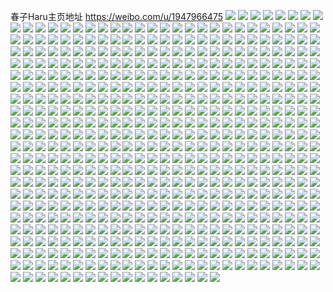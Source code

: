 春子Haru主页地址 https://weibo.com/u/1947966475 
![](https://wx4.sinaimg.cn/mw2000/741b9c0bly1h6nrkcmim9j22c0340u0z.jpg) 
![](https://wx4.sinaimg.cn/mw2000/741b9c0bly1h6nrl062bfj22c03401fj.jpg) 
![](https://wx4.sinaimg.cn/mw2000/741b9c0bly1h6nrkpldqhj22c0340x5a.jpg) 
![](https://wx4.sinaimg.cn/mw2000/741b9c0bly1h6nrbsx2qsj22c0340u10.jpg) 
![](https://wx4.sinaimg.cn/mw2000/741b9c0bly1h6nrk40uqlj22c0340e83.jpg) 
![](https://wx4.sinaimg.cn/mw2000/741b9c0bly1h6nrjhe5eej22c0340k9u.jpg) 
![](https://wx4.sinaimg.cn/mw2000/741b9c0bly1h6nrgqi85xj22c0340x6s.jpg) 
![](https://wx4.sinaimg.cn/mw2000/741b9c0bly1h6nrju950mj22c0340e1z.jpg) 
![](https://wx4.sinaimg.cn/mw2000/741b9c0bly1h6nrl5cobgj22c03404qs.jpg) 
![](https://wx4.sinaimg.cn/mw2000/741b9c0bly1gyui7iwaekj226r3a44qq.jpg) 
![](https://wx4.sinaimg.cn/mw2000/741b9c0bly1gyui7zjzx2j226r3a4b2c.jpg) 
![](https://wx4.sinaimg.cn/mw2000/741b9c0bly1gyui7mwavpj226r3a4hdu.jpg) 
![](https://wx4.sinaimg.cn/mw2000/741b9c0bly1gyui7kvfr8j23n82fib2b.jpg) 
![](https://wx4.sinaimg.cn/mw2000/741b9c0bly1gyui7uyi6sj226r3a4npe.jpg) 
![](https://wx4.sinaimg.cn/mw2000/741b9c0bly1gyui7pevh3j226r3a4npe.jpg) 
![](https://wx4.sinaimg.cn/mw2000/741b9c0bly1gyui7t49mkj226r3a44qr.jpg) 
![](https://wx4.sinaimg.cn/mw2000/741b9c0bly1gyui7qwx9aj21zx2zwhdu.jpg) 
![](https://wx4.sinaimg.cn/mw2000/741b9c0bly1gyui7x1jwdj226r3a44qs.jpg) 
![](https://wx4.sinaimg.cn/mw2000/741b9c0bly1gxp7hy24soj21r4340npf.jpg) 
![](https://wx4.sinaimg.cn/mw2000/741b9c0bly1gxp7hntfm7j21r42wcx6r.jpg) 
![](https://wx4.sinaimg.cn/mw2000/741b9c0bly1gwn04opc4oj21ls2eou0x.jpg) 
![](https://wx4.sinaimg.cn/mw2000/741b9c0bly1gwn04pejykj21ew1vunpd.jpg) 
![](https://wx4.sinaimg.cn/mw2000/741b9c0bly1gwn04r32nbj21ls2eo7wi.jpg) 
![](https://wx4.sinaimg.cn/mw2000/741b9c0bly1gwn04rpwtbj21jl223npd.jpg) 
![](https://wx4.sinaimg.cn/mw2000/741b9c0bly1gwn19mmx1cj21ls252npd.jpg) 
![](https://wx4.sinaimg.cn/mw2000/741b9c0bly1gwn04q6l38j21k522vkjl.jpg) 
![](https://wx4.sinaimg.cn/mw2000/741b9c0bly1gwn1i53c3kj21ls2eokjm.jpg) 
![](https://wx4.sinaimg.cn/mw2000/741b9c0bly1gwn1i3vxbsj21ig29p1ky.jpg) 
![](https://wx4.sinaimg.cn/mw2000/741b9c0bly1gwn1i71h2qj21ls2eohdu.jpg) 
![](https://wx4.sinaimg.cn/mw2000/741b9c0bly1gwdrp47eyhj20rs66f1ky.jpg) 
![](https://wx4.sinaimg.cn/mw2000/741b9c0bly1gwdrp5jqdoj20rs6vpkjn.jpg) 
![](https://wx4.sinaimg.cn/mw2000/741b9c0bly1gwdrp347i7j20rs5577wi.jpg) 
![](https://wx4.sinaimg.cn/mw2000/741b9c0bly1gwdrp13vn4j20rs8m8u0z.jpg) 
![](https://wx4.sinaimg.cn/mw2000/741b9c0bly1gwdsgzy9hqj20v915d3zr.jpg) 
![](https://wx4.sinaimg.cn/mw2000/741b9c0bly1gwdrp6rzy6j20rs5scnpe.jpg) 
![](https://wx4.sinaimg.cn/mw2000/741b9c0bly1gv702kdp5lj21le2u07wh.jpg) 
![](https://wx4.sinaimg.cn/mw2000/741b9c0bly1gv702cn1t0j21c01s0k8p.jpg) 
![](https://wx4.sinaimg.cn/mw2000/0027Pt47ly1gv702ijtksj61le2u07wh02.jpg) 
![](https://wx4.sinaimg.cn/mw2000/0027Pt47ly1gv702hc21oj61le2u0x3j02.jpg) 
![](https://wx4.sinaimg.cn/mw2000/741b9c0bly1gv702dwdr0j21le2u0b29.jpg) 
![](https://wx4.sinaimg.cn/mw2000/741b9c0bly1gv702eqdgoj21le2u04qp.jpg) 
![](https://wx4.sinaimg.cn/mw2000/0027Pt47ly1gv702fuq0xj61le2u01kx02.jpg) 
![](https://wx4.sinaimg.cn/mw2000/0027Pt47ly1gv702jja04j61n226qkjl02.jpg) 
![](https://wx4.sinaimg.cn/mw2000/0027Pt47ly1gv702fbw0nj61le2u01kx02.jpg) 
![](https://wx4.sinaimg.cn/mw2000/0027Pt47ly1guoe6cevf0j60ww1dcnjo02.jpg) 
![](https://wx4.sinaimg.cn/mw2000/0027Pt47ly1guoe6cy71bj60ww17vqpk02.jpg) 
![](https://wx4.sinaimg.cn/mw2000/0027Pt47ly1guoe6dl797j60ww17vx1m02.jpg) 
![](https://wx4.sinaimg.cn/mw2000/0027Pt47ly1guoe6ex43zj60ww17v7ta02.jpg) 
![](https://wx4.sinaimg.cn/mw2000/0027Pt47ly1guoe6e1aw8j60ww1dcni102.jpg) 
![](https://wx4.sinaimg.cn/mw2000/0027Pt47ly1guoe6gcd42j61ls2eoe8202.jpg) 
![](https://wx4.sinaimg.cn/mw2000/0027Pt47ly1gujo0itm0zj62dc35sb2d02.jpg) 
![](https://wx4.sinaimg.cn/mw2000/0027Pt47ly1gujo0yyurwj62c03407wl02.jpg) 
![](https://wx4.sinaimg.cn/mw2000/0027Pt47ly1gujo0njjibj62c0340qv702.jpg) 
![](https://wx4.sinaimg.cn/mw2000/0027Pt47ly1gujo13uhwpj62c0340hdw02.jpg) 
![](https://wx4.sinaimg.cn/mw2000/0027Pt47ly1gujo214lucj625z2vzu0z02.jpg) 
![](https://wx4.sinaimg.cn/mw2000/0027Pt47ly1gujo0ta35lj62c03404qt02.jpg) 
![](https://wx4.sinaimg.cn/mw2000/0027Pt47ly1gujo18qf6vj62c033y1l102.jpg) 
![](https://wx4.sinaimg.cn/mw2000/0027Pt47ly1gujo1addzhj62152pjhdt02.jpg) 
![](https://wx4.sinaimg.cn/mw2000/0027Pt47ly1gujo1cv9d8j622o340kjl02.jpg) 
![](https://wx4.sinaimg.cn/mw2000/0027Pt47ly1gueyxdfdaoj62hx3qvb2b02.jpg) 
![](https://wx4.sinaimg.cn/mw2000/0027Pt47ly1gueyxfopi7j62hx3qvx6r02.jpg) 
![](https://wx4.sinaimg.cn/mw2000/0027Pt47ly1gueyxj29r6j62xo4eie8302.jpg) 
![](https://wx4.sinaimg.cn/mw2000/0027Pt47ly1gueyxlab02j62fl3nfkjn02.jpg) 
![](https://wx4.sinaimg.cn/mw2000/0027Pt47ly1gueyxhe74xj62ps42pkjn02.jpg) 
![](https://wx4.sinaimg.cn/mw2000/0027Pt47ly1gueyxne33wj62ps42pb2c02.jpg) 
![](https://wx4.sinaimg.cn/mw2000/0027Pt47ly1gueyxro2quj62ps42p1l102.jpg) 
![](https://wx4.sinaimg.cn/mw2000/0027Pt47ly1gueyxpfartj62ps42pe8302.jpg) 
![](https://wx4.sinaimg.cn/mw2000/0027Pt47ly1gueyxbifatj62ps42pe8402.jpg) 
![](https://wx4.sinaimg.cn/mw2000/741b9c0bly1gu72fp6fluj222o340qv5.jpg) 
![](https://wx4.sinaimg.cn/mw2000/741b9c0bly1gu72e53jb0j222o340u0x.jpg) 
![](https://wx4.sinaimg.cn/mw2000/741b9c0bly1gu72gl8jflj21w72ixhdt.jpg) 
![](https://wx4.sinaimg.cn/mw2000/741b9c0bly1gu72eh7575j222o340x6p.jpg) 
![](https://wx4.sinaimg.cn/mw2000/741b9c0bly1gu72dzb40dj21h21yqtvn.jpg) 
![](https://wx4.sinaimg.cn/mw2000/741b9c0bly1gu72gectm2j222o340kjl.jpg) 
![](https://wx4.sinaimg.cn/mw2000/741b9c0bly1gu72ersrakj21lj24rb29.jpg) 
![](https://wx4.sinaimg.cn/mw2000/741b9c0bly1gu72ey3qlfj21ew1vw7wh.jpg) 
![](https://wx4.sinaimg.cn/mw2000/741b9c0bly1gu72f9owzzj21vd2htnpd.jpg) 
![](https://wx4.sinaimg.cn/mw2000/741b9c0bly1gtxvekp2fuj21om2jsx6q.jpg) 
![](https://wx4.sinaimg.cn/mw2000/741b9c0bly1gtxvexe5jcj21p42hvb2b.jpg) 
![](https://wx4.sinaimg.cn/mw2000/741b9c0bly1gtxvf23rifj21of2gokjn.jpg) 
![](https://wx4.sinaimg.cn/mw2000/741b9c0bly1gtxvgkgkm0j21oe2fxu0z.jpg) 
![](https://wx4.sinaimg.cn/mw2000/741b9c0bly1gtxveq6cppj21o52ianpe.jpg) 
![](https://wx4.sinaimg.cn/mw2000/741b9c0bly1gtxvgd0veyj21o92i2x6r.jpg) 
![](https://wx4.sinaimg.cn/mw2000/741b9c0bly1gtxvfmfjkyj21pk2gphdw.jpg) 
![](https://wx4.sinaimg.cn/mw2000/741b9c0bly1gtxvffkgc1j21oy2hx1l0.jpg) 
![](https://wx4.sinaimg.cn/mw2000/741b9c0bly1gtxvf99wflj21mo2j3kjp.jpg) 
![](https://wx4.sinaimg.cn/mw2000/741b9c0bly1gtndx79nokj222o2wkb2a.jpg) 
![](https://wx4.sinaimg.cn/mw2000/741b9c0bly1gtndx9fjwzj21i923yh5w.jpg) 
![](https://wx4.sinaimg.cn/mw2000/741b9c0bly1gtndwu9jj5j21xq2pm1ky.jpg) 
![](https://wx4.sinaimg.cn/mw2000/741b9c0bly1gtndxcaaw4j222o2wjqv5.jpg) 
![](https://wx4.sinaimg.cn/mw2000/741b9c0bly1gtndxevhqkj21yo2m9b29.jpg) 
![](https://wx4.sinaimg.cn/mw2000/741b9c0bly1gtndxgkvgcj222g2w87wh.jpg) 
![](https://wx4.sinaimg.cn/mw2000/741b9c0bly1gt40bxfps3j222o340npd.jpg) 
![](https://wx4.sinaimg.cn/mw2000/741b9c0bly1gt40bz3lgkj222n2u8e62.jpg) 
![](https://wx4.sinaimg.cn/mw2000/741b9c0bly1gt40bw6e0xj222o340x6p.jpg) 
![](https://wx4.sinaimg.cn/mw2000/741b9c0bly1gt40by1xlrj222o3404qp.jpg) 
![](https://wx4.sinaimg.cn/mw2000/741b9c0bly1gt40bwqrttj222o3567qz.jpg) 
![](https://wx4.sinaimg.cn/mw2000/741b9c0bly1gt40bypwslj222o340x6p.jpg) 
![](https://wx4.sinaimg.cn/mw2000/741b9c0bly1gsuggifjijj20n00yin78.jpg) 
![](https://wx4.sinaimg.cn/mw2000/741b9c0bly1gsugghtul6j20n00yi11s.jpg) 
![](https://wx4.sinaimg.cn/mw2000/741b9c0bly1gsuggoc4elj21dz1vle81.jpg) 
![](https://wx4.sinaimg.cn/mw2000/741b9c0bly1gsugglb8qnj22c0340qv6.jpg) 
![](https://wx4.sinaimg.cn/mw2000/741b9c0bly1gsuggnfqp8j21x62k8x6q.jpg) 
![](https://wx4.sinaimg.cn/mw2000/741b9c0bly1gsuggk26ihj22c03401kz.jpg) 
![](https://wx4.sinaimg.cn/mw2000/741b9c0bly1gsuggrnolnj22c0340npf.jpg) 
![](https://wx4.sinaimg.cn/mw2000/741b9c0bly1gsuggts41ej22c0340npf.jpg) 
![](https://wx4.sinaimg.cn/mw2000/741b9c0bly1gsuggw2zjpj223p2svb2a.jpg) 
![](https://wx4.sinaimg.cn/mw2000/741b9c0bly1gse7lnlzzfj22c0340kjo.jpg) 
![](https://wx4.sinaimg.cn/mw2000/741b9c0bly1gse7lesnexj21wo2jkkjm.jpg) 
![](https://wx4.sinaimg.cn/mw2000/741b9c0bly1gse7litct5j22c0340b2d.jpg) 
![](https://wx4.sinaimg.cn/mw2000/741b9c0bly1gse7l83lrpj22bk3404qr.jpg) 
![](https://wx4.sinaimg.cn/mw2000/741b9c0bly1gse7lbw5tgj22c0340x6s.jpg) 
![](https://wx4.sinaimg.cn/mw2000/741b9c0bly1gs9zged5d3j20y41ei13t.jpg) 
![](https://wx4.sinaimg.cn/mw2000/741b9c0bly1gs9zgewc5rj20uj14qdte.jpg) 
![](https://wx4.sinaimg.cn/mw2000/741b9c0bly1gs9zge34jsj20nu0vsk27.jpg) 
![](https://wx4.sinaimg.cn/mw2000/741b9c0bly1gs9zgek47sj20w616wqkd.jpg) 
![](https://wx4.sinaimg.cn/mw2000/741b9c0bly1gs8d3mrth7j22c0340b2b.jpg) 
![](https://wx4.sinaimg.cn/mw2000/741b9c0bly1gs8d3sh6jjj22c03401kz.jpg) 
![](https://wx4.sinaimg.cn/mw2000/741b9c0bly1gs8d3ufwrtj22c03401kz.jpg) 
![](https://wx4.sinaimg.cn/mw2000/741b9c0bly1gs8d3o4iktj22c02c0qfq.jpg) 
![](https://wx4.sinaimg.cn/mw2000/741b9c0bly1gs8d3xe87oj22c0340aio.jpg) 
![](https://wx4.sinaimg.cn/mw2000/741b9c0bly1gs8d3nfgt7j211c1dsdr2.jpg) 
![](https://wx4.sinaimg.cn/mw2000/741b9c0bly1gs8d3zta8aj22c03407wj.jpg) 
![](https://wx4.sinaimg.cn/mw2000/741b9c0bly1gs8d6pkcs4j22c03401ky.jpg) 
![](https://wx4.sinaimg.cn/mw2000/741b9c0bly1gs8d6nj1vhj22c0340u0x.jpg) 
![](https://wx4.sinaimg.cn/mw2000/741b9c0bly1grnnheiskjj22c0340qv7.jpg) 
![](https://wx4.sinaimg.cn/mw2000/741b9c0bly1grnnh7fzkbj22c03404qt.jpg) 
![](https://wx4.sinaimg.cn/mw2000/741b9c0bly1grnnh9q7dwj22c03404qs.jpg) 
![](https://wx4.sinaimg.cn/mw2000/741b9c0bly1grnnhccx22j22c03407wk.jpg) 
![](https://wx4.sinaimg.cn/mw2000/741b9c0bly1grc6nnt20mj22c0340e2t.jpg) 
![](https://wx4.sinaimg.cn/mw2000/741b9c0bly1grc6noysiaj22c0340100.jpg) 
![](https://wx4.sinaimg.cn/mw2000/741b9c0bly1grc6ns2jwbj2132132n9i.jpg) 
![](https://wx4.sinaimg.cn/mw2000/741b9c0bly1grc6nqz0vwj22c02c0b29.jpg) 
![](https://wx4.sinaimg.cn/mw2000/741b9c0bly1grc6npxnvrj20u01hc7wh.jpg) 
![](https://wx4.sinaimg.cn/mw2000/741b9c0bly1grc6nmv7dmj22272qx1kz.jpg) 
![](https://wx4.sinaimg.cn/mw2000/741b9c0bly1grc6o9hr6wj22c03407wk.jpg) 
![](https://wx4.sinaimg.cn/mw2000/741b9c0bly1grc6nlsxr4j2227340u0z.jpg) 
![](https://wx4.sinaimg.cn/mw2000/741b9c0bly1grc6o89o0pj22c0340kjl.jpg) 
![](https://wx4.sinaimg.cn/mw2000/741b9c0bly1gqtphhw1bwj21kw2dcx6p.jpg) 
![](https://wx4.sinaimg.cn/mw2000/741b9c0bly1gqtphj8c34j22dc1kw1ky.jpg) 
![](https://wx4.sinaimg.cn/mw2000/741b9c0bly1gqtphgzaomj22c0340e82.jpg) 
![](https://wx4.sinaimg.cn/mw2000/741b9c0bly1gqtphlais9j22c0340e83.jpg) 
![](https://wx4.sinaimg.cn/mw2000/741b9c0bly1gqtphm7svmj22c0340npd.jpg) 
![](https://wx4.sinaimg.cn/mw2000/741b9c0bly1gqtphoemu3j22c03407wj.jpg) 
![](https://wx4.sinaimg.cn/mw2000/741b9c0bly1gqtphqkxp7j22c03404qr.jpg) 
![](https://wx4.sinaimg.cn/mw2000/741b9c0bly1gqtphrecxhj22c0340kjl.jpg) 
![](https://wx4.sinaimg.cn/mw2000/741b9c0bly1gqtphscu7fj226v2x57wi.jpg) 
![](https://wx4.sinaimg.cn/mw2000/741b9c0bly1gqmuuzzy7gj22792rynpe.jpg) 
![](https://wx4.sinaimg.cn/mw2000/741b9c0bly1gqmuv0xc4mj21kw2dckjl.jpg) 
![](https://wx4.sinaimg.cn/mw2000/741b9c0bly1gqmuv2sh0tj22c02ryb2a.jpg) 
![](https://wx4.sinaimg.cn/mw2000/741b9c0bly1gqmuv3w6cxj22c0340e81.jpg) 
![](https://wx4.sinaimg.cn/mw2000/741b9c0bly1gqmuv4ymqjj223m2ti1ky.jpg) 
![](https://wx4.sinaimg.cn/mw2000/741b9c0bly1gqmuuyae17j22bz340x6q.jpg) 
![](https://wx4.sinaimg.cn/mw2000/741b9c0bly1gqmuv6up9gj22c0340b2a.jpg) 
![](https://wx4.sinaimg.cn/mw2000/741b9c0bly1gqmuv90elyj22c0340e82.jpg) 
![](https://wx4.sinaimg.cn/mw2000/741b9c0bly1gqmuvaerg7j22c0340e82.jpg) 
![](https://wx4.sinaimg.cn/mw2000/741b9c0bly1gqem2j7wqdj22c0340x6q.jpg) 
![](https://wx4.sinaimg.cn/mw2000/741b9c0bly1gqem2k5jtkj225u2vshdu.jpg) 
![](https://wx4.sinaimg.cn/mw2000/741b9c0bly1gqem2ibcedj23402c01ky.jpg) 
![](https://wx4.sinaimg.cn/mw2000/741b9c0bly1gqem2kvaqej22c0340kjm.jpg) 
![](https://wx4.sinaimg.cn/mw2000/741b9c0bly1gqem2lii4fj224g2tyhdt.jpg) 
![](https://wx4.sinaimg.cn/mw2000/741b9c0bly1gqem5jk2vyj20kw0tu162.jpg) 
![](https://wx4.sinaimg.cn/mw2000/741b9c0bly1gq2wcry112j22c03404qs.jpg) 
![](https://wx4.sinaimg.cn/mw2000/741b9c0bly1gq2wct6grcj22c03407wk.jpg) 
![](https://wx4.sinaimg.cn/mw2000/741b9c0bly1gq2wcu6n5oj22c03404qr.jpg) 
![](https://wx4.sinaimg.cn/mw2000/741b9c0bly1gq2wcqv7mbj21lm24su0x.jpg) 
![](https://wx4.sinaimg.cn/mw2000/741b9c0bly1gq2wcvy73xj21zz2nx7wi.jpg) 
![](https://wx4.sinaimg.cn/mw2000/741b9c0bly1gq2wcv5c5cj228r2zmnpe.jpg) 
![](https://wx4.sinaimg.cn/mw2000/741b9c0bly1gq2wcza4i9j22c03404qr.jpg) 
![](https://wx4.sinaimg.cn/mw2000/741b9c0bly1gq2wcwyj6aj22c0340qv6.jpg) 
![](https://wx4.sinaimg.cn/mw2000/741b9c0bly1gq2wcy32fmj223m2st1ky.jpg) 
![](https://wx4.sinaimg.cn/mw2000/741b9c0bly1goxoeeju22j222o340b29.jpg) 
![](https://wx4.sinaimg.cn/mw2000/741b9c0bly1goxoef4tegj22yo4g0e1w.jpg) 
![](https://wx4.sinaimg.cn/mw2000/741b9c0bly1goxoedeka5j22pb3vmqv5.jpg) 
![](https://wx4.sinaimg.cn/mw2000/741b9c0bly1gop4xtrk4jj20n02lb1kx.jpg) 
![](https://wx4.sinaimg.cn/mw2000/741b9c0bly1gop4xus9qtj20n02k0u0h.jpg) 
![](https://wx4.sinaimg.cn/mw2000/741b9c0bly1gop4xvfhfwj20n00yitgm.jpg) 
![](https://wx4.sinaimg.cn/mw2000/741b9c0bly1gop4xubh4sj20n01pc4jc.jpg) 
![](https://wx4.sinaimg.cn/mw2000/741b9c0bly1gop4xsyr3nj20op0rr7c0.jpg) 
![](https://wx4.sinaimg.cn/mw2000/741b9c0bly1gop4xu17ibj20n01pd7ky.jpg) 
![](https://wx4.sinaimg.cn/mw2000/741b9c0bly1gop4y1covxj20rs2bcb2a.jpg) 
![](https://wx4.sinaimg.cn/mw2000/741b9c0bly1gop4xv56byj20n01wf1cd.jpg) 
![](https://wx4.sinaimg.cn/mw2000/741b9c0bly1gop4zu9p47j20n01a0104.jpg) 
![](https://wx4.sinaimg.cn/mw2000/741b9c0bly1gokh3o1uu7j218g1uou0c.jpg) 
![](https://wx4.sinaimg.cn/mw2000/741b9c0bly1goerzrbcadj22c0340u0y.jpg) 
![](https://wx4.sinaimg.cn/mw2000/741b9c0bly1goerzpf8twj22c03407wk.jpg) 
![](https://wx4.sinaimg.cn/mw2000/741b9c0bly1goerztfwdjj22c0340npe.jpg) 
![](https://wx4.sinaimg.cn/mw2000/741b9c0bly1goerzs7ruwj21ft1x2qv5.jpg) 
![](https://wx4.sinaimg.cn/mw2000/741b9c0bly1goerzqb4xhj223c2sgqv5.jpg) 
![](https://wx4.sinaimg.cn/mw2000/741b9c0bly1goerzuybytj22c0340x6q.jpg) 
![](https://wx4.sinaimg.cn/mw2000/741b9c0bly1goale3omnxj20n006gdg9.jpg) 
![](https://wx4.sinaimg.cn/mw2000/741b9c0bly1go9a5j7t90j235s23unpd.jpg) 
![](https://wx4.sinaimg.cn/mw2000/741b9c0bly1go9a52w0k1j228p35shdu.jpg) 
![](https://wx4.sinaimg.cn/mw2000/741b9c0bly1go9a4xvvv7j234022o1kx.jpg) 
![](https://wx4.sinaimg.cn/mw2000/741b9c0bly1go9a4wljn1j21vf2t57wh.jpg) 
![](https://wx4.sinaimg.cn/mw2000/741b9c0bly1go9a50o6bcj22c0340x6p.jpg) 
![](https://wx4.sinaimg.cn/mw2000/741b9c0bly1go9a4z63paj222o340qv8.jpg) 
![](https://wx4.sinaimg.cn/mw2000/741b9c0bly1go9a4xf1adj234022oe81.jpg) 
![](https://wx4.sinaimg.cn/mw2000/741b9c0bly1go9a513ww2j22c02c0dq8.jpg) 
![](https://wx4.sinaimg.cn/mw2000/741b9c0bly1go9a4zysf8j223u35s7wh.jpg) 
![](https://wx4.sinaimg.cn/mw2000/741b9c0bly1go0xkstsptj22c0340b2g.jpg) 
![](https://wx4.sinaimg.cn/mw2000/741b9c0bly1go0xkr3c2oj22c0340npj.jpg) 
![](https://wx4.sinaimg.cn/mw2000/741b9c0bly1go0xknp5b5j22c03401l4.jpg) 
![](https://wx4.sinaimg.cn/mw2000/741b9c0bly1go0xkosusej22by33c4qq.jpg) 
![](https://wx4.sinaimg.cn/mw2000/741b9c0bly1gnn2zzc186j21kw2dcb2d.jpg) 
![](https://wx4.sinaimg.cn/mw2000/741b9c0bly1gnn2zzqkb7j20n014wk08.jpg) 
![](https://wx4.sinaimg.cn/mw2000/741b9c0bly1gnn2zv8q8kj21kw2dce85.jpg) 
![](https://wx4.sinaimg.cn/mw2000/741b9c0bly1gnn2zy6tozj21kw2dckjp.jpg) 
![](https://wx4.sinaimg.cn/mw2000/741b9c0bly1gnn2zxazw7j21kw2dckhv.jpg) 
![](https://wx4.sinaimg.cn/mw2000/741b9c0bly1gnn2zwrd3tj21kw2e4b2f.jpg) 
![](https://wx4.sinaimg.cn/mw2000/741b9c0bly1gn8hviusbzj22c0340x6q.jpg) 
![](https://wx4.sinaimg.cn/mw2000/741b9c0bly1gn8hvfqp4nj22c0340u0y.jpg) 
![](https://wx4.sinaimg.cn/mw2000/741b9c0bly1gn8hve3yfaj22c0340hdu.jpg) 
![](https://wx4.sinaimg.cn/mw2000/741b9c0bly1gn8hvcj96bj22c03407wi.jpg) 
![](https://wx4.sinaimg.cn/mw2000/741b9c0bly1gn8hvb3dqlj22c03404qr.jpg) 
![](https://wx4.sinaimg.cn/mw2000/741b9c0bly1gn8hvgzcg9j22c0340hdu.jpg) 
![](https://wx4.sinaimg.cn/mw2000/741b9c0bly1gmuiy2ggbzj20u0190tkl.jpg) 
![](https://wx4.sinaimg.cn/mw2000/741b9c0bly1gmuiy3722yj20u0190tkm.jpg) 
![](https://wx4.sinaimg.cn/mw2000/741b9c0bly1gmuiy4579vj20u01904ad.jpg) 
![](https://wx4.sinaimg.cn/mw2000/741b9c0bly1gmsapj1gs6j21sc2dse81.jpg) 
![](https://wx4.sinaimg.cn/mw2000/741b9c0bly1gmqmgf778gj22c0340u10.jpg) 
![](https://wx4.sinaimg.cn/mw2000/741b9c0bly1gmqmggzcopj22c0340x6p.jpg) 
![](https://wx4.sinaimg.cn/mw2000/741b9c0bly1gm2rgx8gzqj21sc2dsqq2.jpg) 
![](https://wx4.sinaimg.cn/mw2000/741b9c0bly1gm2rx0asgxj22c02c07wh.jpg) 
![](https://wx4.sinaimg.cn/mw2000/741b9c0bly1gm2rgurp1sj22c0340hdu.jpg) 
![](https://wx4.sinaimg.cn/mw2000/741b9c0bly1gm2rgqye6oj21sc2dsqv5.jpg) 
![](https://wx4.sinaimg.cn/mw2000/741b9c0bly1gkpll92mvoj21r029jth5.jpg) 
![](https://wx4.sinaimg.cn/mw2000/741b9c0bly1gkpll6x4zlj21sc2dsn8a.jpg) 
![](https://wx4.sinaimg.cn/mw2000/741b9c0bly1gkplkzkoupj22c03407wk.jpg) 
![](https://wx4.sinaimg.cn/mw2000/741b9c0bly1gkpll2f6q7j22c03401kx.jpg) 
![](https://wx4.sinaimg.cn/mw2000/741b9c0bly1gkpll6179vj22c03401l3.jpg) 
![](https://wx4.sinaimg.cn/mw2000/741b9c0bly1gkpll1qxemj22a82c0e1v.jpg) 
![](https://wx4.sinaimg.cn/mw2000/741b9c0bly1gkplktz1ofj22c0340qv5.jpg) 
![](https://wx4.sinaimg.cn/mw2000/741b9c0bly1gkplkvt3ghj22c0340u0x.jpg) 
![](https://wx4.sinaimg.cn/mw2000/741b9c0bly1gkpll0930kj22c03407gs.jpg) 
![](https://wx4.sinaimg.cn/mw2000/741b9c0bly1gk1l1ugx45j22812yqu0z.jpg) 
![](https://wx4.sinaimg.cn/mw2000/741b9c0bly1gk1l1szfa4j20yi1a0wzm.jpg) 
![](https://wx4.sinaimg.cn/mw2000/741b9c0bly1gk1l1v5u4nj20yi1a07p9.jpg) 
![](https://wx4.sinaimg.cn/mw2000/741b9c0bly1gjzjhrj4uhj20rs1jk7wi.jpg) 
![](https://wx4.sinaimg.cn/mw2000/741b9c0bly1gjzjhu5vqgj23402c0kjl.jpg) 
![](https://wx4.sinaimg.cn/mw2000/741b9c0bly1gjzjhy6b6rj23402c0kjl.jpg) 
![](https://wx4.sinaimg.cn/mw2000/741b9c0bly1giv3hjjckyj20xc18ekjm.jpg) 
![](https://wx4.sinaimg.cn/mw2000/741b9c0bly1giv3gkuksmj20xc18ekjm.jpg) 
![](https://wx4.sinaimg.cn/mw2000/741b9c0bly1giv3irci2fj20xc18ex6p.jpg) 
![](https://wx4.sinaimg.cn/mw2000/741b9c0bly1giv3ihorabj20xc18eb2a.jpg) 
![](https://wx4.sinaimg.cn/mw2000/741b9c0bly1giv3in4lgaj20xc18ekjm.jpg) 
![](https://wx4.sinaimg.cn/mw2000/741b9c0bly1giv3ittsaoj22c02c0hdt.jpg) 
![](https://wx4.sinaimg.cn/mw2000/741b9c0bly1gisqgkao37j223t2t2qv6.jpg) 
![](https://wx4.sinaimg.cn/mw2000/741b9c0bly1gisqgltadwj224n2u8kjl.jpg) 
![](https://wx4.sinaimg.cn/mw2000/741b9c0bly1gilv469zzxj20xc18e1kx.jpg) 
![](https://wx4.sinaimg.cn/mw2000/741b9c0bly1gilv3lal8kj20rs1qika0.jpg) 
![](https://wx4.sinaimg.cn/mw2000/741b9c0bly1gijiu3o5saj234026uu0x.jpg) 
![](https://wx4.sinaimg.cn/mw2000/741b9c0bly1gijiu8b9xoj23402c04qv.jpg) 
![](https://wx4.sinaimg.cn/mw2000/741b9c0bly1gijiu1abt7j223p2fae81.jpg) 
![](https://wx4.sinaimg.cn/mw2000/741b9c0bly1gib1dd0ri1j22c0340qv6.jpg) 
![](https://wx4.sinaimg.cn/mw2000/741b9c0bly1gib1dr7bj2j22c02c07wm.jpg) 
![](https://wx4.sinaimg.cn/mw2000/741b9c0bly1gib1dl4kz1j22c02c0hdy.jpg) 
![](https://wx4.sinaimg.cn/mw2000/741b9c0bly1gib1docyxhj22c02c04qv.jpg) 
![](https://wx4.sinaimg.cn/mw2000/741b9c0bly1gib1e7rar1j22c02c0e81.jpg) 
![](https://wx4.sinaimg.cn/mw2000/741b9c0bly1gib1dht20dj22c02c0kjr.jpg) 
![](https://wx4.sinaimg.cn/mw2000/741b9c0bly1gib1db2q7qj2276276x6p.jpg) 
![](https://wx4.sinaimg.cn/mw2000/741b9c0bly1gib1ddycqxj22ai2aix6p.jpg) 
![](https://wx4.sinaimg.cn/mw2000/741b9c0bly1gib1dev5irj229b29bx6p.jpg) 
![](https://wx4.sinaimg.cn/mw2000/741b9c0bly1ghsk5dkuyoj23co4gw7wq.jpg) 
![](https://wx4.sinaimg.cn/mw2000/741b9c0bly1ghsk56u8r8j23co3hoe83.jpg) 
![](https://wx4.sinaimg.cn/mw2000/741b9c0bly1ghsk5mph1zj23co4gw7wk.jpg) 
![](https://wx4.sinaimg.cn/mw2000/741b9c0bly1ghf7ctjndzj21pc0yi7ol.jpg) 
![](https://wx4.sinaimg.cn/mw2000/741b9c0bly1ghf7cusru5j22062o7hdt.jpg) 
![](https://wx4.sinaimg.cn/mw2000/741b9c0bly1ghe36upbsej22bb3331kz.jpg) 
![](https://wx4.sinaimg.cn/mw2000/741b9c0bly1ghe36ycbcqj223r2m0b2a.jpg) 
![](https://wx4.sinaimg.cn/mw2000/741b9c0bly1ghe3761n23j22bb333b2c.jpg) 
![](https://wx4.sinaimg.cn/mw2000/741b9c0bly1ghe36r9nwsj22bb333x6r.jpg) 
![](https://wx4.sinaimg.cn/mw2000/741b9c0bly1ghe379hdgpj22bb3334qr.jpg) 
![](https://wx4.sinaimg.cn/mw2000/741b9c0bly1ghe37c087rj22c02c01ky.jpg) 
![](https://wx4.sinaimg.cn/mw2000/741b9c0bly1ggzwxvpx9dj22c0340npf.jpg) 
![](https://wx4.sinaimg.cn/mw2000/741b9c0bly1ggzwxrfrn0j22c0340npf.jpg) 
![](https://wx4.sinaimg.cn/mw2000/741b9c0bly1ggzwxxli4xj22c0340npf.jpg) 
![](https://wx4.sinaimg.cn/mw2000/741b9c0bly1ggv1wb6j2cj225b2qgnpd.jpg) 
![](https://wx4.sinaimg.cn/mw2000/741b9c0bly1ggv1waau9cj227y2ymqv5.jpg) 
![](https://wx4.sinaimg.cn/mw2000/741b9c0bly1ggv1w8sfo6j22c0340qv6.jpg) 
![](https://wx4.sinaimg.cn/mw2000/741b9c0bly1ggv1wdu87uj22c03401l0.jpg) 
![](https://wx4.sinaimg.cn/mw2000/741b9c0bly1ggv1w70mz0j22c02c0e81.jpg) 
![](https://wx4.sinaimg.cn/mw2000/741b9c0bly1ggv1wh4qzpj22c03407wr.jpg) 
![](https://wx4.sinaimg.cn/mw2000/741b9c0bly1ggv1wj9pjxj22c02c0e82.jpg) 
![](https://wx4.sinaimg.cn/mw2000/741b9c0bly1ggv1wklglej22c02c04qp.jpg) 
![](https://wx4.sinaimg.cn/mw2000/741b9c0bly1ggv2054es8j22bn1zckjl.jpg) 
![](https://wx4.sinaimg.cn/mw2000/741b9c0bly1ggssjw85kij20yi1pcdsb.jpg) 
![](https://wx4.sinaimg.cn/mw2000/741b9c0bly1ggssjwjds5j20yi1pck1m.jpg) 
![](https://wx4.sinaimg.cn/mw2000/741b9c0bly1ggssjwtmxjj20yi1pcqgs.jpg) 
![](https://wx4.sinaimg.cn/mw2000/741b9c0bly1ggsslttifbj20yi1pcb29.jpg) 
![](https://wx4.sinaimg.cn/mw2000/741b9c0bly1ggssoc0q4gj20w313mkj1.jpg) 
![](https://wx4.sinaimg.cn/mw2000/741b9c0bly1ggssjvhrknj20xo1l97ft.jpg) 
![](https://wx4.sinaimg.cn/mw2000/741b9c0bly1ggssjxdig2j20xl16uk1y.jpg) 
![](https://wx4.sinaimg.cn/mw2000/741b9c0bly1ggssjvwntaj21jo0whwrs.jpg) 
![](https://wx4.sinaimg.cn/mw2000/741b9c0bly1ggssjxoxc2j21pc0yianl.jpg) 
![](https://wx4.sinaimg.cn/mw2000/741b9c0bly1gf86wc3v0pj21w02314qq.jpg) 
![](https://wx4.sinaimg.cn/mw2000/741b9c0bly1gf87d7uc2cj22bb3334qt.jpg) 
![](https://wx4.sinaimg.cn/mw2000/741b9c0bly1geziqzbt4xj22bb3331l0.jpg) 
![](https://wx4.sinaimg.cn/mw2000/741b9c0bly1gezir15roej22c02c07wk.jpg) 
![](https://wx4.sinaimg.cn/mw2000/741b9c0bly1geziqvonnqj22c02c0e81.jpg) 
![](https://wx4.sinaimg.cn/mw2000/741b9c0bly1gezir1s849j22991iv4or.jpg) 
![](https://wx4.sinaimg.cn/mw2000/741b9c0bly1geu3cxfivwj20xc18enpd.jpg) 
![](https://wx4.sinaimg.cn/mw2000/741b9c0bly1geu3cva7eqj20xc18ee82.jpg) 
![](https://wx4.sinaimg.cn/mw2000/741b9c0bly1geu3cz5ibmj20rs15ohdt.jpg) 
![](https://wx4.sinaimg.cn/mw2000/741b9c0bly1geu3d39orcj23sw2iokjo.jpg) 
![](https://wx4.sinaimg.cn/mw2000/741b9c0bly1geu3cs8m32j20rs1cm1ky.jpg) 
![](https://wx4.sinaimg.cn/mw2000/741b9c0bly1geu3cpi5k9j21w02ioqv6.jpg) 
![](https://wx4.sinaimg.cn/mw2000/741b9c0bly1ge2n69szwoj216n1nme81.jpg) 
![](https://wx4.sinaimg.cn/mw2000/741b9c0bly1ge2n6bsapcj21lz24gb2a.jpg) 
![](https://wx4.sinaimg.cn/mw2000/741b9c0bly1ge2n6did31j216o1kwe81.jpg) 
![](https://wx4.sinaimg.cn/mw2000/741b9c0bly1gds38lrupjj23cw2io1kz.jpg) 
![](https://wx4.sinaimg.cn/mw2000/741b9c0bly1gds38na8z8j23cw2ioqv6.jpg) 
![](https://wx4.sinaimg.cn/mw2000/741b9c0bly1gds38od4j0j23sw2ionpd.jpg) 
![](https://wx4.sinaimg.cn/mw2000/741b9c0bly1gds38js80wj20rs1qiqv7.jpg) 
![](https://wx4.sinaimg.cn/mw2000/741b9c0bly1gds3b03i0ij23sw2iohdv.jpg) 
![](https://wx4.sinaimg.cn/mw2000/741b9c0bly1gds38qd6xuj23sw2iob2a.jpg) 
![](https://wx4.sinaimg.cn/mw2000/741b9c0bly1gdh1vvreifj20u01av77f.jpg) 
![](https://wx4.sinaimg.cn/mw2000/741b9c0bly1gd7n1z4fp4j20rs1nab2a.jpg) 
![](https://wx4.sinaimg.cn/mw2000/741b9c0bly1gczik0v2jyj21tg2eme82.jpg) 
![](https://wx4.sinaimg.cn/mw2000/741b9c0bly1gczijg6vhaj21uc2gg7wi.jpg) 
![](https://wx4.sinaimg.cn/mw2000/741b9c0bly1gczij4elgtj216y1kw7wh.jpg) 
![](https://wx4.sinaimg.cn/mw2000/741b9c0bly1gczil8jljmj212y1de4qp.jpg) 
![](https://wx4.sinaimg.cn/mw2000/741b9c0bly1gcsohhevnej237t37tkjl.jpg) 
![](https://wx4.sinaimg.cn/mw2000/741b9c0bly1gc9fudi6vjj20n00n00wq.jpg) 
![](https://wx4.sinaimg.cn/mw2000/741b9c0bly1gc9fudar96j20n00te79o.jpg) 
![](https://wx4.sinaimg.cn/mw2000/741b9c0bly1gc9fubm8trj20n00px42p.jpg) 
![](https://wx4.sinaimg.cn/mw2000/741b9c0bly1gc9fud1pxcj20ls0ootdl.jpg) 
![](https://wx4.sinaimg.cn/mw2000/741b9c0bly1gc9fuezmeij21o01o0kjl.jpg) 
![](https://wx4.sinaimg.cn/mw2000/741b9c0bly1gc9fudzla6j20kl0ss440.jpg) 
![](https://wx4.sinaimg.cn/mw2000/741b9c0bly1gc9fucu65rj20m50ocaeq.jpg) 
![](https://wx4.sinaimg.cn/mw2000/741b9c0bly1gc9fudqfr0j20li0s9dl3.jpg) 
![](https://wx4.sinaimg.cn/mw2000/741b9c0bly1gc9fxg0i1jj21qf1mie81.jpg) 
![](https://wx4.sinaimg.cn/mw2000/741b9c0bly1gb0z7pkf29j22ds1sce82.jpg) 
![](https://wx4.sinaimg.cn/mw2000/741b9c0bly1gb0z7kmrsaj22ds1scb2a.jpg) 
![](https://wx4.sinaimg.cn/mw2000/741b9c0bly1gb0z7ud3nmj22ds1sce82.jpg) 
![](https://wx4.sinaimg.cn/mw2000/741b9c0bly1gb0z7ymploj22ds1scb2a.jpg) 
![](https://wx4.sinaimg.cn/mw2000/741b9c0bly1garwqqbsm7j21sc2ds7wi.jpg) 
![](https://wx4.sinaimg.cn/mw2000/741b9c0bly1garwqp00wpj21kw2dce81.jpg) 
![](https://wx4.sinaimg.cn/mw2000/741b9c0bly1garwqr4ho2j21kw2dce81.jpg) 
![](https://wx4.sinaimg.cn/mw2000/741b9c0bly1ga80v82hdnj20rs2p84qr.jpg) 
![](https://wx4.sinaimg.cn/mw2000/741b9c0bly1ga80uzapljj20rs1jkkjm.jpg) 
![](https://wx4.sinaimg.cn/mw2000/741b9c0bly1ga80usa3scj20rs112npd.jpg) 
![](https://wx4.sinaimg.cn/mw2000/741b9c0bly1ga80ut255kj20u018d0zh.jpg) 
![](https://wx4.sinaimg.cn/mw2000/741b9c0bly1g98bm5ot3yj20xc18e7ip.jpg) 
![](https://wx4.sinaimg.cn/mw2000/741b9c0bly1g98bm8uv05j20rs29kx6r.jpg) 
![](https://wx4.sinaimg.cn/mw2000/741b9c0bly1g98bm4wl1oj216j1qpe81.jpg) 
![](https://wx4.sinaimg.cn/mw2000/741b9c0bly1g98bm6pdkoj20lj0vr7dz.jpg) 
![](https://wx4.sinaimg.cn/mw2000/741b9c0bly1g98bo58jg7j22801o04qp.jpg) 
![](https://wx4.sinaimg.cn/mw2000/741b9c0bly1g98bovseq5j21tn1qk1ky.jpg) 
![](https://wx4.sinaimg.cn/mw2000/741b9c0bly1g8vn4409cuj21sc1sc1ky.jpg) 
![](https://wx4.sinaimg.cn/mw2000/741b9c0bly1g8vn44x88jj21sc1sc1ky.jpg) 
![](https://wx4.sinaimg.cn/mw2000/741b9c0bly1g8vn45zpg3j21sc1sc4qq.jpg) 
![](https://wx4.sinaimg.cn/mw2000/741b9c0bly1g8vn472t2rj21sc1sc1ky.jpg) 
![](https://wx4.sinaimg.cn/mw2000/741b9c0bly1g8vn48hqi9j22c02c0b29.jpg) 
![](https://wx4.sinaimg.cn/mw2000/741b9c0bly1g8vn47z5wnj22c02c01kx.jpg) 
![](https://wx4.sinaimg.cn/mw2000/741b9c0bly1g8vn42p4pqj22c02c0kjl.jpg) 
![](https://wx4.sinaimg.cn/mw2000/741b9c0bly1g869qpsf1rj21sc1scx59.jpg) 
![](https://wx4.sinaimg.cn/mw2000/741b9c0bly1g869quqqixj23402c01kz.jpg) 
![](https://wx4.sinaimg.cn/mw2000/741b9c0bly1g869qrcj8yj21sc1sc1kx.jpg) 
![](https://wx4.sinaimg.cn/mw2000/741b9c0bly1g7ulh7jfxnj216o1s0k3c.jpg) 
![](https://wx4.sinaimg.cn/mw2000/741b9c0bly1g7ulh922zcj216o1s0k5f.jpg) 
![](https://wx4.sinaimg.cn/mw2000/741b9c0bly1g7ulh65c2cj216o1s019j.jpg) 
![](https://wx4.sinaimg.cn/mw2000/741b9c0bly1g7ulh8d7zwj216o1s049w.jpg) 
![](https://wx4.sinaimg.cn/mw2000/741b9c0bly1g7l1hwka4sj21om2iob2a.jpg) 
![](https://wx4.sinaimg.cn/mw2000/741b9c0bly1g7l1hvaf61j21om2io7wi.jpg) 
![](https://wx4.sinaimg.cn/mw2000/741b9c0bly1g7l1hy9qt9j22io1on7wj.jpg) 
![](https://wx4.sinaimg.cn/mw2000/741b9c0bly1g7l1hzszzsj21nj24he82.jpg) 
![](https://wx4.sinaimg.cn/mw2000/741b9c0bly1g7l1i2ucdej22io1on1kz.jpg) 
![](https://wx4.sinaimg.cn/mw2000/741b9c0bly1g7l1i1cacfj21oo21m7wi.jpg) 
![](https://wx4.sinaimg.cn/mw2000/741b9c0bly1g7l1i5yve0j22io1onqv6.jpg) 
![](https://wx4.sinaimg.cn/mw2000/741b9c0bly1g7l1i4dc30j21on2ioqv6.jpg) 
![](https://wx4.sinaimg.cn/mw2000/741b9c0bly1g7l1ugwwprj21oo2ioe82.jpg) 
![](https://wx4.sinaimg.cn/mw2000/741b9c0bly1g7gmy9ntjjj23jw2jdnpg.jpg) 
![](https://wx4.sinaimg.cn/mw2000/741b9c0bly1g7gmxels4hj23zk2nsqv8.jpg) 
![](https://wx4.sinaimg.cn/mw2000/741b9c0bly1g7gmxhz7xhj22ns3zkqv6.jpg) 
![](https://wx4.sinaimg.cn/mw2000/741b9c0bly1g7gmy661aqj22ns3zku11.jpg) 
![](https://wx4.sinaimg.cn/mw2000/741b9c0bly1g77jzourtgj20rs1cmx6p.jpg) 
![](https://wx4.sinaimg.cn/mw2000/741b9c0bly1g77k00se80j22c02c0b29.jpg) 
![](https://wx4.sinaimg.cn/mw2000/741b9c0bly1g77jzssfabj20rs1jkb2a.jpg) 
![](https://wx4.sinaimg.cn/mw2000/741b9c0bly1g77jzxc0e6j22c02c0qio.jpg) 
![](https://wx4.sinaimg.cn/mw2000/741b9c0bly1g77k05df4lj20rs1jk1ky.jpg) 
![](https://wx4.sinaimg.cn/mw2000/741b9c0bly1g77k5mstqgj21kw1kwqv6.jpg) 
![](https://wx4.sinaimg.cn/mw2000/741b9c0bgy1g6y56z39efj22c02c07wi.jpg) 
![](https://wx4.sinaimg.cn/mw2000/741b9c0bgy1g6y55jm0o4j226i26i1ky.jpg) 
![](https://wx4.sinaimg.cn/mw2000/741b9c0bgy1g6x20ta1r6j21w02ioqv5.jpg) 
![](https://wx4.sinaimg.cn/mw2000/741b9c0bgy1g6x255kndyj22c02c0b29.jpg) 
![](https://wx4.sinaimg.cn/mw2000/741b9c0bgy1g6x25v3dbqj22c02c0qv5.jpg) 
![](https://wx4.sinaimg.cn/mw2000/741b9c0bgy1g6x25b5u36j22c02c0b29.jpg) 
![](https://wx4.sinaimg.cn/mw2000/741b9c0bgy1g6x25kuo0ij22c02c0hdt.jpg) 
![](https://wx4.sinaimg.cn/mw2000/741b9c0bgy1g6x20nlqkej21w02ioe81.jpg) 
![](https://wx4.sinaimg.cn/mw2000/741b9c0bly1g6qc789uvwj20c80baq3f.jpg) 
![](https://wx4.sinaimg.cn/mw2000/741b9c0bly1g6k762jv6fj22ds1sce81.jpg) 
![](https://wx4.sinaimg.cn/mw2000/741b9c0bly1g6k764936zj21sc2dse81.jpg) 
![](https://wx4.sinaimg.cn/mw2000/741b9c0bly1g6k763evvyj21sc2ds7wh.jpg) 
![](https://wx4.sinaimg.cn/mw2000/741b9c0bly1g6k7eoiuxtj22c02c01kx.jpg) 
![](https://wx4.sinaimg.cn/mw2000/741b9c0bly1g6k761k6fyj22ds1schdt.jpg) 
![](https://wx4.sinaimg.cn/mw2000/741b9c0bly1g6k7hcm0dbj22c02c0b29.jpg) 
![](https://wx4.sinaimg.cn/mw2000/741b9c0bly1g66hh1yi98j21ei0y47kl.jpg) 
![](https://wx4.sinaimg.cn/mw2000/741b9c0bly1g66hh35lsnj21ei0y4dw8.jpg) 
![](https://wx4.sinaimg.cn/mw2000/741b9c0bly1g5lcui7k5mj20rs2bcqv6.jpg) 
![](https://wx4.sinaimg.cn/mw2000/741b9c0bly1g5lcuh36ngj22c02c04qp.jpg) 
![](https://wx4.sinaimg.cn/mw2000/741b9c0bly1g5lcuiuc7tj20rs1jkx6p.jpg) 
![](https://wx4.sinaimg.cn/mw2000/741b9c0bly1g5lcukbdwwj22c02c0e81.jpg) 
![](https://wx4.sinaimg.cn/mw2000/741b9c0bly1g5lcujgv7lj20rs1jknpd.jpg) 
![](https://wx4.sinaimg.cn/mw2000/741b9c0bly1g5lculvg6wj22c02c0qv8.jpg) 
![](https://wx4.sinaimg.cn/mw2000/741b9c0bly1g58zktvpf2j22c02c01kx.jpg) 
![](https://wx4.sinaimg.cn/mw2000/741b9c0bly1g58zks3z40j23402c04qp.jpg) 
![](https://wx4.sinaimg.cn/mw2000/741b9c0bly1g58zl3fr6nj22c02c0npi.jpg) 
![](https://wx4.sinaimg.cn/mw2000/741b9c0bly1g58zkyjducj22by1w44qp.jpg) 
![](https://wx4.sinaimg.cn/mw2000/741b9c0bly1g4qeid1qtwj20rs2kmqv7.jpg) 
![](https://wx4.sinaimg.cn/mw2000/741b9c0bly1g4qeikq0zlj20rs334hdw.jpg) 
![](https://wx4.sinaimg.cn/mw2000/741b9c0bly1g4qehw0bvuj20rs2bckjn.jpg) 
![](https://wx4.sinaimg.cn/mw2000/741b9c0bly1g4qeu3qhmcj20rs49k1l3.jpg) 
![](https://wx4.sinaimg.cn/mw2000/741b9c0bly1g4qeim9sz0j20yi0yjjzg.jpg) 
![](https://wx4.sinaimg.cn/mw2000/741b9c0bly1g4qeuch1r2j20rs2bcx6r.jpg) 
![](https://wx4.sinaimg.cn/mw2000/741b9c0bly1g4j4fc59tjj20rs2bc1l0.jpg) 
![](https://wx4.sinaimg.cn/mw2000/741b9c0bly1g4j4fad0kpj20rs24eqv6.jpg) 
![](https://wx4.sinaimg.cn/mw2000/741b9c0bly1g4j4fdtjlxj20rs2bc1l0.jpg) 
![](https://wx4.sinaimg.cn/mw2000/741b9c0bly1g4j4ff8c85j20rs2bc7wk.jpg) 
![](https://wx4.sinaimg.cn/mw2000/741b9c0bly1g4j4kiwvp7j23402bze82.jpg) 
![](https://wx4.sinaimg.cn/mw2000/741b9c0bly1g4j4fgpyztj20rs1jknpe.jpg) 
![](https://wx4.sinaimg.cn/mw2000/741b9c0bly1g4g05hhdosj22y527mb2b.jpg) 
![](https://wx4.sinaimg.cn/mw2000/741b9c0bly1g4g05l5nkoj22c0340hdw.jpg) 
![](https://wx4.sinaimg.cn/mw2000/741b9c0bly1g4g05j377hj22xf2721kz.jpg) 
![](https://wx4.sinaimg.cn/mw2000/741b9c0bly1g4g05nqpynj21z22mqb2a.jpg) 
![](https://wx4.sinaimg.cn/mw2000/741b9c0bly1g4g05s8d7tj220s2pqx6q.jpg) 
![](https://wx4.sinaimg.cn/mw2000/741b9c0bly1g4g05watalj22262qwqv6.jpg) 
![](https://wx4.sinaimg.cn/mw2000/741b9c0bly1g4g05zzmq9j23402c0b2b.jpg) 
![](https://wx4.sinaimg.cn/mw2000/741b9c0bly1g4g05fupxzj22c03407wj.jpg) 
![](https://wx4.sinaimg.cn/mw2000/741b9c0bly1g4g0d7wcivj22c0340npg.jpg) 
![](https://wx4.sinaimg.cn/mw2000/741b9c0bly1g3sghhnthrj20yi0yiwph.jpg) 
![](https://wx4.sinaimg.cn/mw2000/741b9c0bly1g2zoayjbhwj20y41einez.jpg) 
![](https://wx4.sinaimg.cn/mw2000/741b9c0bly1g2zob09hlhj20y41eiarn.jpg) 
![](https://wx4.sinaimg.cn/mw2000/741b9c0bly1g2zob10gtej20v50oyjxj.jpg) 
![](https://wx4.sinaimg.cn/mw2000/741b9c0bly1g2zodbr6guj20y41ei1ky.jpg) 
![](https://wx4.sinaimg.cn/mw2000/741b9c0bly1g2745mf6flj2340340b2a.jpg) 
![](https://wx4.sinaimg.cn/mw2000/741b9c0bly1g27461syxsj23x63x6qv7.jpg) 
![](https://wx4.sinaimg.cn/mw2000/741b9c0bly1g2746h4w5lj227m3bfu0z.jpg) 
![](https://wx4.sinaimg.cn/mw2000/741b9c0bly1g2745f0arwj22m43puhdx.jpg) 
![](https://wx4.sinaimg.cn/mw2000/741b9c0bly1g1psoajc8aj20rs334qv7.jpg) 
![](https://wx4.sinaimg.cn/mw2000/741b9c0bly1g1pslfd4obj20rs27vnpf.jpg) 
![](https://wx4.sinaimg.cn/mw2000/741b9c0bly1g1pskpflt8j20lc1o0adq.jpg) 
![](https://wx4.sinaimg.cn/mw2000/741b9c0bly1g1pso5gw7qj20rs1jkx6p.jpg) 
![](https://wx4.sinaimg.cn/mw2000/741b9c0bly1g1psjea106j22bz2d17wj.jpg) 
![](https://wx4.sinaimg.cn/mw2000/741b9c0bly1g1psjkq3h6j22c02c0e84.jpg) 
![](https://wx4.sinaimg.cn/mw2000/741b9c0bly1g1psofsg7zj20rs2aju0z.jpg) 
![](https://wx4.sinaimg.cn/mw2000/741b9c0bly1g1psjs6glfj22c02c01l0.jpg) 
![](https://wx4.sinaimg.cn/mw2000/741b9c0bly1g1psk0hjvkj22c02c0hdw.jpg) 
![](https://wx4.sinaimg.cn/mw2000/741b9c0bly1g1gd3qx86kj22c02c0npe.jpg) 
![](https://wx4.sinaimg.cn/mw2000/741b9c0bly1g1gdd8l28lj22c02c0x6s.jpg) 
![](https://wx4.sinaimg.cn/mw2000/741b9c0bly1g1gd3plbh3j22c02c0hdt.jpg) 
![](https://wx4.sinaimg.cn/mw2000/741b9c0bly1g1gd3sfm1gj22c02c07wi.jpg) 
![](https://wx4.sinaimg.cn/mw2000/741b9c0bly1g1gd4312d3j23402c0u0x.jpg) 
![](https://wx4.sinaimg.cn/mw2000/741b9c0bly1g1gd3u7nluj22c02c0hdv.jpg) 
![](https://wx4.sinaimg.cn/mw2000/741b9c0bly1g1gd3x6l3wj22m81h07wm.jpg) 
![](https://wx4.sinaimg.cn/mw2000/741b9c0bly1g1gd410cnrj22c02c0e81.jpg) 
![](https://wx4.sinaimg.cn/mw2000/741b9c0bly1g1gd3z3oadj22c02c0kjm.jpg) 
![](https://wx4.sinaimg.cn/mw2000/741b9c0bly1g0mg49xw0jj20rs2yiu0y.jpg) 
![](https://wx4.sinaimg.cn/mw2000/741b9c0bly1g0mg4usynij20rs1xcu0y.jpg) 
![](https://wx4.sinaimg.cn/mw2000/741b9c0bly1g0mg4fbxnaj20rs1xg4qq.jpg) 
![](https://wx4.sinaimg.cn/mw2000/741b9c0bly1g0mg4oa1mqj20rs334u10.jpg) 
![](https://wx4.sinaimg.cn/mw2000/741b9c0bly1g09n7ic25ij22c02c01l1.jpg) 
![](https://wx4.sinaimg.cn/mw2000/741b9c0bly1g09n7tshcgj22c02c0npd.jpg) 
![](https://wx4.sinaimg.cn/mw2000/741b9c0bly1g09n7vszy5j22c02c0kjl.jpg) 
![](https://wx4.sinaimg.cn/mw2000/741b9c0bly1g09n7nc6gyj22c02c07wi.jpg) 
![](https://wx4.sinaimg.cn/mw2000/741b9c0bly1g09n7xg2ruj21o01o04q6.jpg) 
![](https://wx4.sinaimg.cn/mw2000/741b9c0bly1g09n79yc1uj22c02c0npd.jpg) 
![](https://wx4.sinaimg.cn/mw2000/741b9c0bly1g02v2iuuaej20yi22ob2d.jpg) 
![](https://wx4.sinaimg.cn/mw2000/741b9c0bly1g02v2srizbj20yi22okjq.jpg) 
![](https://wx4.sinaimg.cn/mw2000/741b9c0bly1g02v57vwmoj20yi22onpm.jpg) 
![](https://wx4.sinaimg.cn/mw2000/741b9c0bly1g02v3bcocfj22c02c0hdt.jpg) 
![](https://wx4.sinaimg.cn/mw2000/741b9c0bly1g02v3ev0l6j22c02c0kjl.jpg) 
![](https://wx4.sinaimg.cn/mw2000/741b9c0bly1g02v3uvydtj22c0340e8a.jpg) 
![](https://wx4.sinaimg.cn/mw2000/741b9c0bly1fzsgikmhq2j218g1eue83.jpg) 
![](https://wx4.sinaimg.cn/mw2000/741b9c0bly1fzsgimurjaj20t10uk1kx.jpg) 
![](https://wx4.sinaimg.cn/mw2000/741b9c0bly1fzsgioal4tj21a813satn.jpg) 
![](https://wx4.sinaimg.cn/mw2000/741b9c0bly1fzsgidsknrj223s1eu1kx.jpg) 
![](https://wx4.sinaimg.cn/mw2000/741b9c0bly1fzsgiqgnkcj223s1eu1kx.jpg) 
![](https://wx4.sinaimg.cn/mw2000/741b9c0bly1fzsgistl38j223s1eu7wh.jpg) 
![](https://wx4.sinaimg.cn/mw2000/741b9c0bly1fz542ld85jj21eu23s7wk.jpg) 
![](https://wx4.sinaimg.cn/mw2000/741b9c0bly1fz542hq0wyj223s1eub2e.jpg) 
![](https://wx4.sinaimg.cn/mw2000/741b9c0bly1fyrhv8hn4tj20rs3ceb2c.jpg) 
![](https://wx4.sinaimg.cn/mw2000/741b9c0bly1fyrhvc2j04j20rs3347wk.jpg) 
![](https://wx4.sinaimg.cn/mw2000/741b9c0bly1fy1252ux0qj20rs15ohdt.jpg) 
![](https://wx4.sinaimg.cn/mw2000/741b9c0bly1fy1258nchmj20rs2bchdv.jpg) 
![](https://wx4.sinaimg.cn/mw2000/741b9c0bly1fy1250bqdkj20rs2bc1kx.jpg) 
![](https://wx4.sinaimg.cn/mw2000/741b9c0bly1fy124y7a6wj20rs1jkkjl.jpg) 
![](https://wx4.sinaimg.cn/mw2000/741b9c0bly1fxn3detjwgj20rs222x6p.jpg) 
![](https://wx4.sinaimg.cn/mw2000/741b9c0bly1fx5sotog75j20rs2bcb29.jpg) 
![](https://wx4.sinaimg.cn/mw2000/741b9c0bly1fx5sopej23j20rs35g4qt.jpg) 
![](https://wx4.sinaimg.cn/mw2000/741b9c0bly1fx5sovralnj217y1ml1kx.jpg) 
![](https://wx4.sinaimg.cn/mw2000/741b9c0bly1fx5soreib8j20rs1qiqoc.jpg) 
![](https://wx4.sinaimg.cn/mw2000/741b9c0bly1fx5sohg4y4j21sc2dsx6p.jpg) 
![](https://wx4.sinaimg.cn/mw2000/741b9c0bly1fx5sodtybtj21sb2dsx6p.jpg) 
![](https://wx4.sinaimg.cn/mw2000/741b9c0bly1fx0ucavyntj22zm28q7wj.jpg) 
![](https://wx4.sinaimg.cn/mw2000/741b9c0bly1fwx8fzivmuj20rs1yl7wh.jpg) 
![](https://wx4.sinaimg.cn/mw2000/741b9c0bly1fwx8fwztupj20rs1cme82.jpg) 
![](https://wx4.sinaimg.cn/mw2000/741b9c0bly1fwx8g3vrm5j20rs1kgkjm.jpg) 
![](https://wx4.sinaimg.cn/mw2000/741b9c0bly1fwx8i0qw4rj21sc1sc19l.jpg) 
![](https://wx4.sinaimg.cn/mw2000/741b9c0bly1fwx8gnc1u4j20rs2bc1ky.jpg) 
![](https://wx4.sinaimg.cn/mw2000/741b9c0bly1fwx8iq9fkjj22c02c0wow.jpg) 
![](https://wx4.sinaimg.cn/mw2000/741b9c0bly1fwx8gb1sfej22c02c0b29.jpg) 
![](https://wx4.sinaimg.cn/mw2000/741b9c0bly1fwx8ip9itoj20yi0yiq62.jpg) 
![](https://wx4.sinaimg.cn/mw2000/741b9c0bly1fwx8l8p3xlj20rs18nb29.jpg) 
![](https://wx4.sinaimg.cn/mw2000/741b9c0bly1fvcqyted5tj21o03c0npd.jpg) 
![](https://wx4.sinaimg.cn/mw2000/741b9c0bgy1fv1gxlax1mj233y2co1kx.jpg) 
![](https://wx4.sinaimg.cn/mw2000/741b9c0bgy1fv1gxmkhymj23402c0nls.jpg) 
![](https://wx4.sinaimg.cn/mw2000/741b9c0bgy1fv1gxq1a53j20u00u0qak.jpg) 
![](https://wx4.sinaimg.cn/mw2000/741b9c0bly1fus17l58lkj20rm1alb1j.jpg) 
![](https://wx4.sinaimg.cn/mw2000/741b9c0bly1fus17srscxj20qo17wqby.jpg) 
![](https://wx4.sinaimg.cn/mw2000/741b9c0bly1fus17q9yq4j20rs1nvu0y.jpg) 
![](https://wx4.sinaimg.cn/mw2000/741b9c0bly1fubur5cx17j22c02c01ky.jpg) 
![](https://wx4.sinaimg.cn/mw2000/741b9c0bly1fubure32o6j22t02su4qp.jpg) 
![](https://wx4.sinaimg.cn/mw2000/741b9c0bly1fubusb0l8dj22c02c07wj.jpg) 
![](https://wx4.sinaimg.cn/mw2000/741b9c0bly1fuboyb6ao2j20u00u0tcn.jpg) 
![](https://wx4.sinaimg.cn/mw2000/741b9c0bly1ftz6bmaqk7j20fo0m8tdd.jpg) 
![](https://wx4.sinaimg.cn/mw2000/741b9c0bly1fslomexlgtj20yi0yi140.jpg) 
![](https://wx4.sinaimg.cn/mw2000/741b9c0bly1fs77d1nhe6j22c02c01kx.jpg) 
![](https://wx4.sinaimg.cn/mw2000/741b9c0bly1fs79q54sgvj22c02c0x6p.jpg) 
![](https://wx4.sinaimg.cn/mw2000/741b9c0bly1fs77fiozn7j22c02c07pq.jpg) 
![](https://wx4.sinaimg.cn/mw2000/741b9c0bly1fs77byblugj22c02c01kx.jpg) 
![](https://wx4.sinaimg.cn/mw2000/741b9c0bly1fs79pklz9hj2216206npe.jpg) 
![](https://wx4.sinaimg.cn/mw2000/741b9c0bly1fs79ppkypfj22c02c0x6p.jpg) 
![](https://wx4.sinaimg.cn/mw2000/741b9c0bly1fs79psz86fj22c02c0h8d.jpg) 
![](https://wx4.sinaimg.cn/mw2000/741b9c0bly1fs79q0f856j22c02c0b29.jpg) 
![](https://wx4.sinaimg.cn/mw2000/741b9c0bly1fs79q6a9opj20u00u0jyy.jpg) 
![](https://wx4.sinaimg.cn/mw2000/741b9c0bly1frx39dejkhj21xg2i1u0z.jpg) 
![](https://wx4.sinaimg.cn/mw2000/741b9c0bly1frx398xe44j21xg1xk7wj.jpg) 
![](https://wx4.sinaimg.cn/mw2000/741b9c0bly1frx394k6ehj21uo2nb7wj.jpg) 
![](https://wx4.sinaimg.cn/mw2000/741b9c0bly1frfy7vhr3vj21y11y27wi.jpg) 
![](https://wx4.sinaimg.cn/mw2000/741b9c0bly1fr2s7pc4cfj229s3eox6p.jpg) 
![](https://wx4.sinaimg.cn/mw2000/741b9c0bly1fr2so2qhumj20yi2a846j.jpg) 
![](https://wx4.sinaimg.cn/mw2000/741b9c0bly1fqj18v83mcj22c02c0u0z.jpg) 
![](https://wx4.sinaimg.cn/mw2000/741b9c0bly1fqj18xqwypj20yi13ckd5.jpg) 
![](https://wx4.sinaimg.cn/mw2000/741b9c0bly1fqj194yuihj22c02c07wm.jpg) 
![](https://wx4.sinaimg.cn/mw2000/741b9c0bly1fqc91nq4j2j20yi0yi0z9.jpg) 
![](https://wx4.sinaimg.cn/mw2000/741b9c0bly1fqc9il8tm0j20yi0yikjl.jpg) 
![](https://wx4.sinaimg.cn/mw2000/741b9c0bly1fpqndcsttej235s35snpj.jpg) 
![](https://wx4.sinaimg.cn/mw2000/741b9c0bly1fpqndjmjabj22xb3evnpi.jpg) 
![](https://wx4.sinaimg.cn/mw2000/741b9c0bly1fpqndn19kuj21wx2hde82.jpg) 
![](https://wx4.sinaimg.cn/mw2000/741b9c0bly1fpqnd4x1bxj21pw1sehdt.jpg) 
![](https://wx4.sinaimg.cn/mw2000/741b9c0bly1fpflsp6gqbj20ez0k0di4.jpg) 
![](https://wx4.sinaimg.cn/mw2000/741b9c0bly1fpflsolrjtj20i00qowia.jpg) 
![](https://wx4.sinaimg.cn/mw2000/741b9c0bly1fpflspikfjj20qo0hktez.jpg) 
![](https://wx4.sinaimg.cn/mw2000/741b9c0bly1fpflspqtt3j20iu0rwtck.jpg) 
![](https://wx4.sinaimg.cn/mw2000/741b9c0bly1fpflsq3iq7j20qo139woh.jpg) 
![](https://wx4.sinaimg.cn/mw2000/741b9c0bly1fpflsqcfyej20h20rswjj.jpg) 
![](https://wx4.sinaimg.cn/mw2000/741b9c0bly1fpflsql95nj20qo11qdpf.jpg) 
![](https://wx4.sinaimg.cn/mw2000/741b9c0bly1fpfltemffqj20qo11utg8.jpg) 
![](https://wx4.sinaimg.cn/mw2000/741b9c0bly1fpfltes4gyj20b40etgnl.jpg) 
